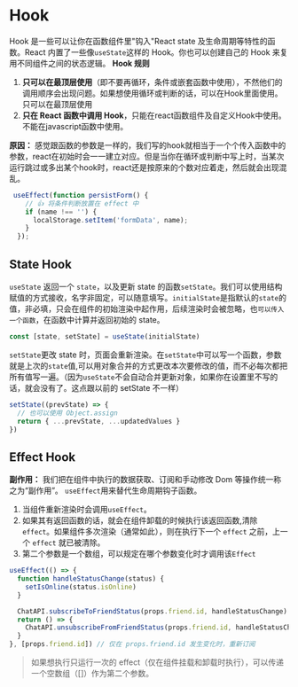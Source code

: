 # Hook

Hook 是一些可以让你在函数组件里"钩入"React state 及生命周期等特性的函数。React 内置了一些像`useState`这样的 Hook。你也可以创建自己的 Hook 来复用不同组件之间的状态逻辑。
**Hook 规则**
1. **只可以在最顶层使用**（即不要再循环，条件或嵌套函数中使用），不然他们的调用顺序会出现问题。如果想使用循环或判断的话，可以在Hook里面使用。 只可以在最顶层使用
2. **只在 React 函数中调用 Hook**，只能在react函数组件及自定义Hook中使用。不能在javascript函数中使用。

**原因：** 感觉跟函数的参数是一样的，我们写的hook就相当于一个个传入函数中的参数，react在初始时会一一建立对应。但是当你在循环或判断中写上时，当某次运行跳过或多出某个hook时，react还是按原来的个数对应着走，然后就会出现混乱。
```js
 useEffect(function persistForm() {
    // 👍 将条件判断放置在 effect 中
    if (name !== '') {
      localStorage.setItem('formData', name);
    }
  });
```

## State Hook

`useState` 返回一个 `state`，以及更新 state 的函数`setState`。我们可以使用结构赋值的方式接收，名字非固定，可以随意填写。`initialState`是指默认的`state`的值，非必填，只会在组件的初始渲染中起作用，后续渲染时会被忽略，也`可以传入一个函数`，在函数中计算并返回初始的 state。

```js
const [state, setState] = useState(initialState)
```

`setState`更改 state 时，页面会重新渲染。在`setState`中可以写一个函数，参数就是上次的`state`值,可以用对象合并的方式更改本次要修改的值，而不必每次都把所有值写一遍。（因为`useState`不会自动合并更新对象，如果你在设置里不写的话，就会没有了。这点跟以前的 setState 不一样）

```js
setState((prevState) => {
  // 也可以使用 Object.assign
  return { ...prevState, ...updatedValues }
})
```

## Effect Hook

**副作用：** 我们把在组件中执行的数据获取、订阅和手动修改 Dom 等操作统一称之为“副作用”。
`useEffect`用来替代生命周期钩子函数。

1. 当组件重新渲染时会调用`useEffect`。
2. 如果其有返回函数的话，就会在组件卸载的时候执行该返回函数,清除`effect`。如果组件多次渲染（通常如此），则在执行下一个 `effect` 之前，上一个 `effect` 就已被清除。
3. 第二个参数是一个数组，可以规定在哪个参数变化时才调用该`Effect`

```js
useEffect(() => {
  function handleStatusChange(status) {
    setIsOnline(status.isOnline)
  }

  ChatAPI.subscribeToFriendStatus(props.friend.id, handleStatusChange)
  return () => {
    ChatAPI.unsubscribeFromFriendStatus(props.friend.id, handleStatusChange)
  }
}, [props.friend.id]) // 仅在 props.friend.id 发生变化时，重新订阅
```

> 如果想执行只运行一次的 effect（仅在组件挂载和卸载时执行），可以传递一个空数组（[]）作为第二个参数。
